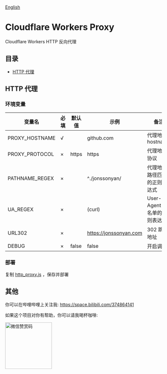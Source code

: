 [English](README_EN.md)

# Cloudflare Workers Proxy

Cloudflare Workers HTTP 反向代理

## 目录

- [HTTP 代理](#http-代理)

## HTTP 代理

### 环境变量

| 变量名            | 必填  | 默认值   | 示例                     | 备注                   |
|----------------|-----|-------|------------------------|----------------------|
| PROXY_HOSTNAME | √   |       | github.com             | 代理地址 hostname        |
| PROXY_PROTOCOL | ×   | https | https                  | 代理地址协议               |
| PATHNAME_REGEX | ×   |       | ^./jonssonyan/         | 代理地址路径匹配的正则表达式       |
| UA_REGEX       | ×   |       | (curl)                 | User-Agent 白名单的正则表达式 |
| URL302         | ×   |       | https://jonssonyan.com | 302 跳转地址             |
| DEBUG          | ×   | false | false                  | 开启调试                 |

### 部署

复制 [http_proxy.js](http_proxy.js) ，保存并部署

## 其他

你可以在哔哩哔哩上关注我: https://space.bilibili.com/374864141

如果这个项目对你有帮助，你可以请我喝杯咖啡:

<img src="https://github.com/jonssonyan/install-script/assets/46235235/cce90c48-27d3-492c-af3e-468b656bdd06" width="150" alt="微信赞赏码" title="微信赞赏码"/>